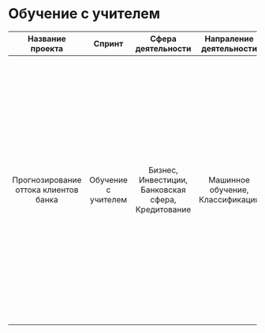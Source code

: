 # Обучение с учителем

| Название проекта | Спринт | Сфера деятельности | Напраление деятельности | Навыки | Задачи проекта | Описание проекта |
| :--------: | :-------: | :-------: | :-------: | :-------: | :-------: | :-------: |
| Прогнозирование оттока клиентов банка | Обучение с учителем | Бизнес, Инвестиции, Банковская сфера, Кредитование | Машинное обучение, Классификация| Python, Pandas, Matplotlib, Scikit-learn | На основе данных из банка определить клиент, который может уйти |Из банка стали уходить клиенты. Каждый месяц. Немного, но заметно. Банковские маркетологи посчитали: сохранять текущих клиентов дешевле, чем привлекать новых. Нужно спрогнозировать, уйдёт клиент из банка в ближайшее время или нет. Предоставлены исторические данные о поведении клиентов и расторжении договоров с банком.
